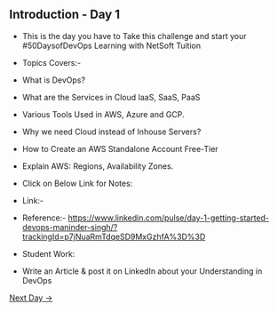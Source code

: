 ## Introduction - Day 1

- This is the day you have to Take this challenge and start your #50DaysofDevOps Learning with NetSoft Tuition
  
- Topics Covers:-
- What is DevOps?
- What are the Services in Cloud IaaS, SaaS, PaaS
- Various Tools Used in AWS, Azure and GCP.
- Why we need Cloud instead of Inhouse Servers?
- How to Create an AWS Standalone Account Free-Tier
- Explain AWS: Regions, Availability Zones.
- Click on Below Link for Notes:
- Link:-
- Reference:- https://www.linkedin.com/pulse/day-1-getting-started-devops-maninder-singh/?trackingId=p7jNuaRmTdqeSD9MxGzhfA%3D%3D

- Student Work:
- Write an Article & post it on LinkedIn about your Understanding in DevOps

[Next Day →](../day02/README.md)

